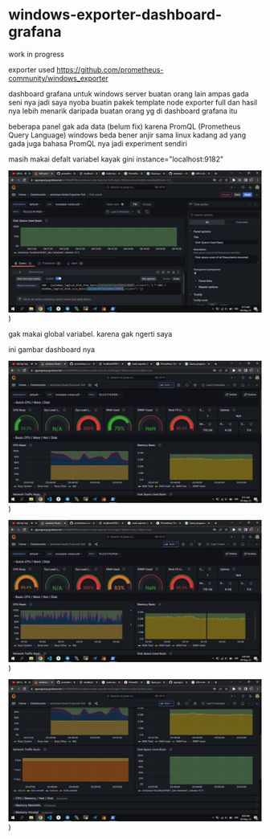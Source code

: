 # windows-exporter-dashboard-grafana


work in progress

exporter used https://github.com/prometheus-community/windows_exporter

dashboard grafana untuk windows server buatan orang lain ampas gada seni nya jadi saya nyoba buatin pakek template node exporter full dan hasil nya lebih menarik daripada buatan orang yg di dashboard grafana itu

beberapa panel gak ada data (belum fix) karena PromQL (Prometheus Query Language) windows beda bener anjir sama linux kadang ad yang gada juga bahasa PromQL nya jadi experiment sendiri

masih makai defalt variabel kayak gini instance="localhost:9182" 

![image](https://github.com/agungsoboru/windows-exporter-dashboard-grafana/blob/main/Screenshot%20(1370).png))

gak makai global variabel. karena gak ngerti saya 


ini gambar dashboard nya

![image](https://github.com/agungsoboru/windows-exporter-dashboard-grafana/blob/main/Screenshot%20(1367).png))

![image](https://github.com/agungsoboru/windows-exporter-dashboard-grafana/blob/main/Screenshot%20(1366).png))

![image](https://github.com/agungsoboru/windows-exporter-dashboard-grafana/blob/main/Screenshot%20(1368).png))
